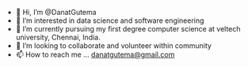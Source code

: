- 👋 Hi, I’m @DanatGutema
- 👀 I’m interested in data science and software engineering
- 🌱 I’m currently pursuing my first degree computer science at veltech university, Chennai, India.
- 💞️ I’m looking to collaborate and volunteer within community
- 📫 How to reach me ... danatgutema@gmail.com

<!---
DanatGutema/DanatGutema is a ✨ special ✨ repository because its `README.md` (this file) appears on your GitHub profile.
You can click the Preview link to take a look at your changes.
--->
